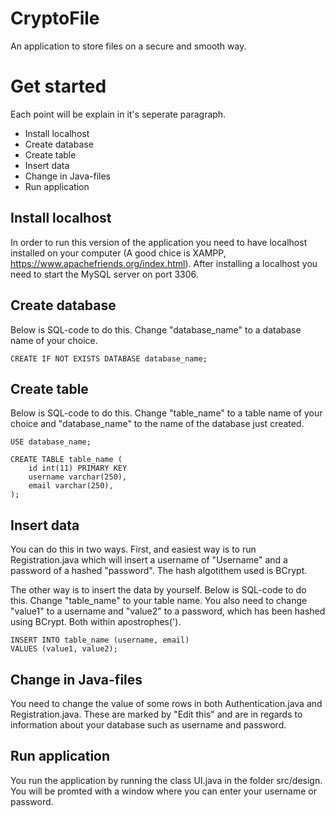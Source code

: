 # CryptoFile
An application to store files on a secure and smooth way.

# Get started
Each point will be explain in it's seperate paragraph.
*   Install localhost
*   Create database
*   Create table
*   Insert data
*   Change in Java-files
*   Run application

## Install localhost
In order to run this version of the application you need to have localhost installed on your computer (A good chice is XAMPP, https://www.apachefriends.org/index.html). After installing a localhost you need to start the MySQL server on port 3306.

## Create database
Below is SQL-code to do this. Change "database_name" to a database name of your choice.

`CREATE IF NOT EXISTS DATABASE database_name;`

## Create table
Below is SQL-code to do this. Change "table_name" to a table name of your choice and "database_name" to the name of the database just created.

```
USE database_name;

CREATE TABLE table_name (
    id int(11) PRIMARY KEY
    username varchar(250),
    email varchar(250),
);
```

## Insert data
You can do this in two ways. First, and easiest way is to run Registration.java which will insert a username of "Username" and a password of a hashed "password". The hash algotithem used is BCrypt. 

The other way is to insert the data by yourself. Below is SQL-code to do this. Change "table_name" to your table name. You also need to change "value1" to a username and "value2" to a password, which has been hashed using BCrypt. Both within apostrophes(').
```
INSERT INTO table_name (username, email)
VALUES (value1, value2);
```

## Change in Java-files
You need to change the value of some rows in both Authentication.java and Registration.java. These are marked by "Edit this" and are in regards to information about your database such as username and password. 

## Run application
You run the application by running the class UI.java in the folder src/design. You will be promted with a window where you can enter your username or password. 
